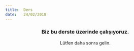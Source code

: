```yaml
---
title:  Ders
date:   24/02/2018
---
```


### <center>Biz bu derste üzerinde çalışıyoruz.</center>
<center>Lütfen daha sonra gelin.</center>